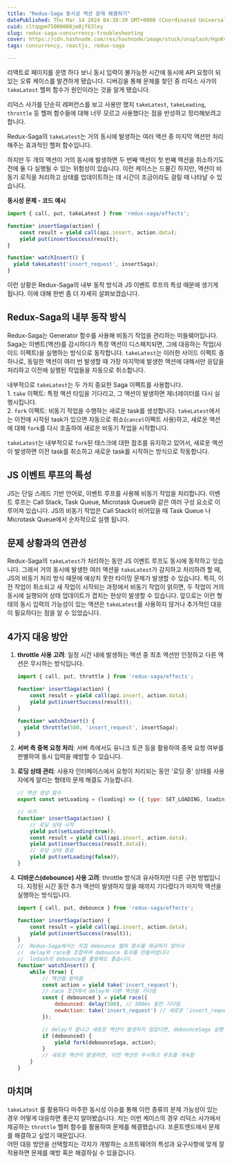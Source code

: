 ```yaml
---
title: "Redux-Saga 동시성 액션 문제 해결하기"
datePublished: Thu Mar 14 2024 04:38:39 GMT+0000 (Coordinated Universal Time)
cuid: cltqqpm75000008jm8jf63ley
slug: redux-saga-concurrency-troubleshooting
cover: https://cdn.hashnode.com/res/hashnode/image/stock/unsplash/HgoKvtKpyHA/upload/9d9dc4a1b3e384a7422c0eecf024f225.jpeg
tags: concurrency, reactjs, redux-saga

---
```


리액트로 페이지를 운영 하다 보니 동시 입력이 불가능한 시간에 동시에 API 요청이 되있는 오류 케이스를 발견하게 됐습니다. 디버깅을 통해 문제를 찾던 중 리덕스 사가의 `takeLatest` 헬퍼 함수가 원인이라는 것을 알게 됐습니다.

리덕스 사가를 단순히 레퍼런스를 보고 사용만 했지 `takeLatest`, `takeLeading`, `throttle` 등 헬퍼 함수들에 대해 너무 모르고 사용했다는 점을 반성하고 정리해보려고 합니다.

Redux-Saga의 `takeLatest`는 거의 동시에 발생하는 여러 액션 중 마지막 액션만 처리해주는 효과적인 헬퍼 함수입니다.

하지만 두 개의 액션이 거의 동시에 발생하면 두 번째 액션이 첫 번째 액션을 취소하기도 전에 둘 다 실행될 수 있는 위험성이 있습니다. 이런 케이스는 드물긴 하지만, 액션이 비동기 로직을 처리하고 상태를 업데이트하는 데 시간이 조금이라도 걸릴 때 나타날 수 있습니다.

**동시성 문제 - 코드 예시**

```javascript
import { call, put, takeLatest } from 'redux-saga/effects';

function* insertSaga(action) {
    const result = yield call(api.insert, action.data);
    yield put(insertSuccess(result);
}

function* watchInsert() {
  yield takeLatest('insert_request', insertSaga);
}
```

이런 상황은 Redux-Saga의 내부 동작 방식과 JS 이벤트 루프의 특성 때문에 생기게 됩니다. 이에 대해 한번 좀 더 자세히 살펴보겠습니다.

## Redux-Saga의 내부 동작 방식

Redux-Saga는 Generator 함수를 사용해 비동기 작업을 관리하는 미들웨어입니다. Saga는 이벤트(액션)를 감시하다가 특정 액션이 디스패치되면, 그에 대응하는 작업(사이드 이펙트)을 실행하는 방식으로 동작합니다. `takeLatest`는 이러한 사이드 이펙트 중 하나로, 동일한 액션이 여러 번 발생할 때 가장 마지막에 발생한 액션에 대해서만 응답을 처리하고 이전에 실행된 작업들을 자동으로 취소합니다.

내부적으로 `takeLatest`는 두 가지 중요한 Saga 이펙트를 사용합니다.  
1\. `take` 이펙트: 특정 액션 타입을 기다리고, 그 액션이 발생하면 제너레이터를 다시 실행시킵니다.  
2\. `fork` 이펙트: 비동기 작업을 수행하는 새로운 task를 생성합니다. `takeLatest`에서는 이전에 시작된 task가 있으면 자동으로 취소(`cancel`이펙트 사용)하고, 새로운 액션에 대해 `fork`를 다시 호출하여 새로운 비동기 작업을 시작합니다.

`takeLatest`는 내부적으로 `fork`된 태스크에 대한 참조를 유지하고 있어서, 새로운 액션이 발생하면 이전 task를 취소하고 새로운 task를 시작하는 방식으로 작동합니다.

## JS 이벤트 루프의 특성

JS는 단일 스레드 기반 언어로, 이벤트 루프를 사용해 비동기 작업을 처리합니다. 이벤트 루프는 Call Stack, Task Queue, Microtask Queue와 같은 여러 구성 요소로 이루어져 있습니다. JS의 비동기 작업은 Call Stack이 비어있을 때 Task Queue 나 Microtask Queue에서 순차적으로 실행 됩니다.

## 문제 상황과의 연관성

Redux-Saga의 `takeLatest`가 처리하는 동안 JS 이벤트 루프도 동시에 동작하고 잇습니다. 그래서 거의 동시에 발생한 여러 액션을 `takeLatest`가 감지하고 처리하려 할 때, JS의 비동기 처리 방식 때문에 예상치 못한 타이밍 문제가 발생할 수 있습니다. 특히, 이전 작업이 취소되고 새 작업이 시작되는 과정에서 비동기 작업이 얽히면, 두 작업이 거의 동시에 실행되어 상태 업데이트가 겹치는 현상이 발생할 수 있습니다. 앞으로는 이런 형태의 동시 입력의 가능성이 있는 액션은 `takeLatest`를 사용하지 않거나 추가적인 대응이 필요하다는 점을 알 수 있었습니다.

## 4가지 대응 방안

1. **throttle 사용 고려**: 일정 시간 내에 발생하는 액션 중 최초 액션만 인정하고 다른 액션은 무시하는 방식입니다.
    
    ```javascript
    import { call, put, throttle } from 'redux-saga/effects';
    
    function* insertSaga(action) {
        const result = yield call(api.insert, action.data);
        yield put(insertSuccess(result));
    }
    
    function* watchInsert() {
      yield throttle(500, 'insert_request', insertSaga);
    }
    ```
    
2. **서버 측 중복 요청 처리**: 서버 측에서도 유니크 토큰 등을 활용하여 중복 요청 여부를 판별하여 동시 입력을 예방할 수 있습니다.
    
3. **로딩 상태 관리**: 사용자 인터페이스에서 요청이 처리되는 동안 '로딩 중' 상태를 사용자에게 알리는 형태의 문제 해결도 가능합니다.
    
    ```javascript
    // 액션 생성 함수
    export const setLoading = (loading) => ({ type: SET_LOADING, loading });
    
    // 사가
    function* insertSaga(action) {
        // 로딩 상태 시작
        yield put(setLoading(true));
        const result = yield call(api.insert, action.data);
        yield put(insertSuccess(result.data));
        // 로딩 상태 종료
        yield put(setLoading(false));
    }
    ```
    
4. **디바운스(debounce) 사용 고려**: throttle 방식과 유사하지만 다른 구현 방법입니다. 지정된 시간 동안 추가 액션이 발생하지 않을 때까지 기다렸다가 마지막 액션을 실행하는 방식입니다.
    
    ```javascript
    import { call, put, debounce } from 'redux-saga/effects';
    
    function* insertSaga(action) {
        const result = yield call(api.insert, action.data);
        yield put(insertSuccess(result));
    }
    //  Redux-Saga에서는 직접 debounce 헬퍼 함수를 제공하지 않아서 
    //  delay와 race를 조합하여 debounce 효과를 만들어냅니다
    //  lodash의 debounce를 활용해도 좋습니다.
    function* watchInsert() {
        while (true) {
            // 액션을 받아옴
            const action = yield take('insert_request');
            // race 조건에서 delay와 다른 액션을 기다림
            const { debounced } = yield race({
                debounced: delay(500), // 500ms 동안 기다림
                newAction: take('insert_request') // 새로운 'insert_request' 액션이 발생하는지 감지
            });
    
            // delay가 끝나고 새로운 액션이 발생하지 않았다면, debounceSaga 실행
            if (debounced) {
                yield fork(debounceSaga, action);
            }
            // 새로운 액션이 발생하면, 이전 액션은 무시하고 루프를 계속함
        }
    }
    ```
    

## 마치며

`takeLatest` 를 활용하다 마주한 동시성 이슈를 통해 이런 종류의 문제 가능성이 있는 경우 어떻게 대응하면 좋은지 알아봤습니다. 저는 이번 케이스의 경우 리덕스 사가에서 제공하는 `throttle` 헬퍼 함수를 활용하여 문제를 해결했습니다. 프론트엔드에서 문제를 해결하고 싶었기 때문입니다.  
어떤 대응 방안을 선택할지는 각자가 개발하는 소프트웨어의 특성과 요구사항에 맞게 잘 적용하면 문제를 예방 혹은 해결하실 수 있을겁니다.